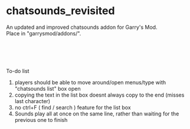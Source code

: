 # chatsounds_revisited
An updated and improved chatsounds addon for Garry's Mod.<br/>
Place in "garrysmod/addons/".
<br/><br/><br/><br/><br/><br/>
To-do list

1) players should be able to move around/open menus/type with "chatsounds list" box open
2) copying the text in the list box doesnt always copy to the end (misses last character)
3) no ctrl+F ( find / search ) feature for the list box
4) Sounds play all at once on the same line, rather than waiting for the previous one to finish
